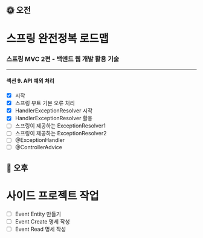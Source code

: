 ## :sun_with_face: 오전

# 스프링 완전정복 로드맵
### 스프링 MVC 2편 - 백엔드 웹 개발 활용 기술
--- ---
#### 섹션 9. API 예외 처리
- [x] 시작
- [x] 스프링 부트 기본 오류 처리
- [x] HandlerExceptionResolver 시작
- [x] HandlerExceptionResolver 활용
- [ ] 스프링이 제공하는 ExceptionResolver1
- [ ] 스프링이 제공하는 ExceptionResolver2
- [ ] @ExceptionHandler
- [ ] @ControllerAdvice

## :full_moon_with_face: 오후

# 사이드 프로젝트 작업

- [ ] Event Entity 만들기
- [ ] Event Create 명세 작성
- [ ] Event Read 명세 작성